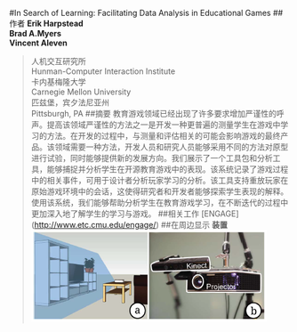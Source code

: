 #In Search of Learning: Facilitating Data Analysis in Educational Games
##作者
__Erik Harpstead__  
__Brad A.Myers__  
__Vincent Aleven__  
>人机交互研究所  
>Hunman-Computer Interaction Institute  
>卡内基梅隆大学  
>Carnegie Mellon University  
>匹兹堡，宾夕法尼亚州  
>Pittsburgh, PA
##摘要
教育游戏领域已经出现了许多要求增加严谨性的呼声。提高该领域严谨性的方法之一是开发一种更普遍的测量学生在游戏中学习的方法。在开发的过程中，与测量和评估相关的可能会影响游戏的最终产品。该领域需要一种方法，开发人员和研究人员能够采用不同的方法对原型进行试验，同时能够提供新的发展方向。我们展示了一个工具包和分析工具，能够捕捉并分析学生在开源教育游戏中的表现。该系统记录了游戏过程中的相关事件，可用于设计者分析玩家学习的分析。该工具支持重放玩家在原始游戏环境中的会话，这使得研究者和开发者能够探索学生表现的解释。使用该系统，我们能够帮助分析学生在教育游戏学习，在不断迭代的过程中更加深入地了解学生的学习与游戏。
##相关工作
[ENGAGE] (http://www.etc.cmu.edu/engage/)
##在周边显示
__装置__  
![Mou icon](../../images/IllumiRoom_1.png)
